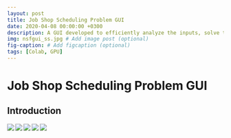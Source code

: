 ```yaml
---
layout: post
title: Job Shop Scheduling Problem GUI
date: 2020-04-08 00:00:00 +0300
description: A GUI developed to efficiently analyze the inputs, solve the problem and also provide a detailed analysis of the solution without requiring any in-depth knowledge of the solution procedure or optimization solvers.
img: nsfgui_ss.jpg # Add image post (optional)
fig-caption: # Add figcaption (optional)
tags: [Colab, GPU]
---
```




# Job Shop Scheduling Problem GUI
## Introduction
<img align="left" src="{{site.baseurl}}/assets/img/jssp1.jpg">
<img align="left" src="{{site.baseurl}}/assets/img/jssp2.png">
<img align="left" src="{{site.baseurl}}/assets/img/jssp3.jpg">
<img align="left" src="{{site.baseurl}}/assets/img/jssp4.jpg">
<img align="left" src="{{site.baseurl}}/assets/img/jssp5.jpg">


